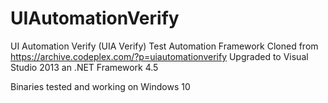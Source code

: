 # UIAutomationVerify
UI Automation Verify (UIA Verify) Test Automation Framework
Cloned from https://archive.codeplex.com/?p=uiautomationverify
Upgraded to Visual Studio 2013 an .NET Framework 4.5

Binaries tested and working on Windows 10
